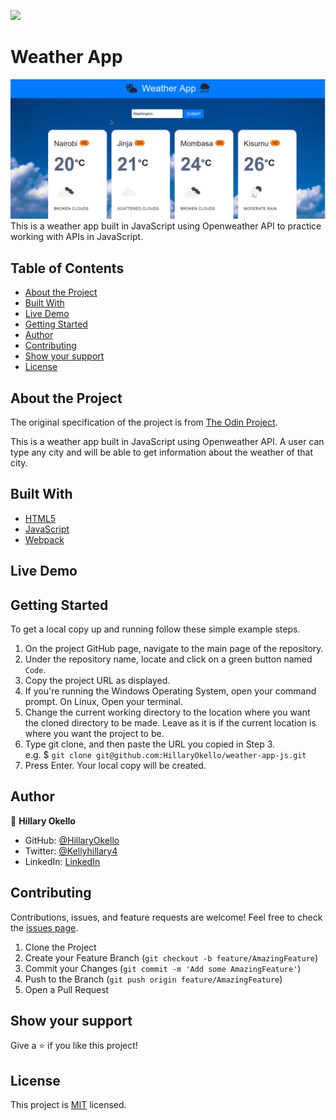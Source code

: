 ![](https://img.shields.io/badge/Microverse-blueviolet)

# Weather App

![Top Page Screenshot](./src/assets/weather-app.png)
This is a weather app built in JavaScript using Openweather API to practice working with APIs in JavaScript.

## Table of Contents

* [About the Project](#about-the-project)
* [Built With](#built-with)
* [Live Demo](#live-demo)
* [Getting Started](#getting-started)
* [Author](#author)
* [Contributing](#contributing)
* [Show your support](#show-your-support)
* [License](#license)

## About the Project

The original specification of the project is from [The Odin Project](https://www.theodinproject.com/paths/full-stack-javascript/courses/javascript/lessons/weather-app).

This is a weather app built in JavaScript using Openweather API. A user can type any city and will be able to get information about the weather of that city.

## Built With

* [HTML5](https://en.wikipedia.org/wiki/HTML5)
* [JavaScript](https://en.wikipedia.org/wiki/JavaScript)
* [Webpack](https://en.wikipedia.org/wiki/Webpack)

## Live Demo

## Getting Started

To get a local copy up and running follow these simple example steps.

1. On the project GitHub page, navigate to the main page of the repository.
2. Under the repository name, locate and click on a green button named `Code`.
3. Copy the project URL as displayed.
4. If you're running the Windows Operating System, open your command prompt. On Linux, Open your terminal.
5. Change the current working directory to the location where you want the cloned directory to be made. Leave as it is if the current location is where you want the project to be.
6. Type git clone, and then paste the URL you copied in Step 3. <br>
e.g. $ `git clone git@github.com:HillaryOkello/weather-app-js.git`
7. Press Enter. Your local copy will be created.

## Author

👤 **Hillary Okello**

* GitHub: [@HillaryOkello](https://github.com/HillaryOkello)
* Twitter: [@Kellyhillary4](https://twitter.com/Kellyhillary4)
* LinkedIn: [LinkedIn](https://www.linkedin.com/in/hillary-okello/)

## Contributing

Contributions, issues, and feature requests are welcome!
Feel free to check the [issues page](../../issues).

1. Clone the Project
2. Create your Feature Branch (`git checkout -b feature/AmazingFeature`)
3. Commit your Changes (`git commit -m 'Add some AmazingFeature'`)
4. Push to the Branch (`git push origin feature/AmazingFeature`)
5. Open a Pull Request

## Show your support

Give a ⭐️ if you like this project!

## License

This project is [MIT](./LICENSE) licensed.
